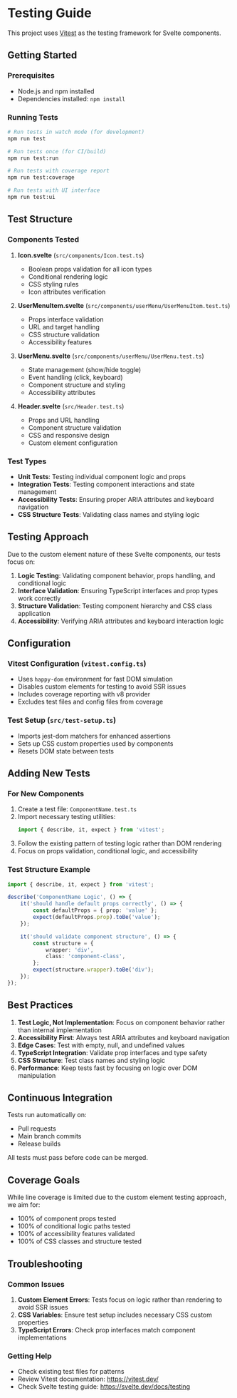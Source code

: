 # Testing Guide

This project uses [Vitest](https://vitest.dev/) as the testing framework for Svelte components.

## Getting Started

### Prerequisites

-   Node.js and npm installed
-   Dependencies installed: `npm install`

### Running Tests

```bash
# Run tests in watch mode (for development)
npm run test

# Run tests once (for CI/build)
npm run test:run

# Run tests with coverage report
npm run test:coverage

# Run tests with UI interface
npm run test:ui
```

## Test Structure

### Components Tested

1. **Icon.svelte** (`src/components/Icon.test.ts`)

    - Boolean props validation for all icon types
    - Conditional rendering logic
    - CSS styling rules
    - Icon attributes verification

2. **UserMenuItem.svelte** (`src/components/userMenu/UserMenuItem.test.ts`)

    - Props interface validation
    - URL and target handling
    - CSS structure validation
    - Accessibility features

3. **UserMenu.svelte** (`src/components/userMenu/UserMenu.test.ts`)

    - State management (show/hide toggle)
    - Event handling (click, keyboard)
    - Component structure and styling
    - Accessibility attributes

4. **Header.svelte** (`src/Header.test.ts`)
    - Props and URL handling
    - Component structure validation
    - CSS and responsive design
    - Custom element configuration

### Test Types

-   **Unit Tests**: Testing individual component logic and props
-   **Integration Tests**: Testing component interactions and state management
-   **Accessibility Tests**: Ensuring proper ARIA attributes and keyboard navigation
-   **CSS Structure Tests**: Validating class names and styling logic

## Testing Approach

Due to the custom element nature of these Svelte components, our tests focus on:

1. **Logic Testing**: Validating component behavior, props handling, and conditional logic
2. **Interface Validation**: Ensuring TypeScript interfaces and prop types work correctly
3. **Structure Validation**: Testing component hierarchy and CSS class application
4. **Accessibility**: Verifying ARIA attributes and keyboard interaction logic

## Configuration

### Vitest Configuration (`vitest.config.ts`)

-   Uses `happy-dom` environment for fast DOM simulation
-   Disables custom elements for testing to avoid SSR issues
-   Includes coverage reporting with v8 provider
-   Excludes test files and config files from coverage

### Test Setup (`src/test-setup.ts`)

-   Imports jest-dom matchers for enhanced assertions
-   Sets up CSS custom properties used by components
-   Resets DOM state between tests

## Adding New Tests

### For New Components

1. Create a test file: `ComponentName.test.ts`
2. Import necessary testing utilities:
    ```typescript
    import { describe, it, expect } from 'vitest';
    ```
3. Follow the existing pattern of testing logic rather than DOM rendering
4. Focus on props validation, conditional logic, and accessibility

### Test Structure Example

```typescript
import { describe, it, expect } from 'vitest';

describe('ComponentName Logic', () => {
	it('should handle default props correctly', () => {
		const defaultProps = { prop: 'value' };
		expect(defaultProps.prop).toBe('value');
	});

	it('should validate component structure', () => {
		const structure = {
			wrapper: 'div',
			class: 'component-class',
		};
		expect(structure.wrapper).toBe('div');
	});
});
```

## Best Practices

1. **Test Logic, Not Implementation**: Focus on component behavior rather than internal implementation
2. **Accessibility First**: Always test ARIA attributes and keyboard navigation
3. **Edge Cases**: Test with empty, null, and undefined values
4. **TypeScript Integration**: Validate prop interfaces and type safety
5. **CSS Structure**: Test class names and styling logic
6. **Performance**: Keep tests fast by focusing on logic over DOM manipulation

## Continuous Integration

Tests run automatically on:

-   Pull requests
-   Main branch commits
-   Release builds

All tests must pass before code can be merged.

## Coverage Goals

While line coverage is limited due to the custom element testing approach, we aim for:

-   100% of component props tested
-   100% of conditional logic paths tested
-   100% of accessibility features validated
-   100% of CSS classes and structure tested

## Troubleshooting

### Common Issues

1. **Custom Element Errors**: Tests focus on logic rather than rendering to avoid SSR issues
2. **CSS Variables**: Ensure test setup includes necessary CSS custom properties
3. **TypeScript Errors**: Check prop interfaces match component implementations

### Getting Help

-   Check existing test files for patterns
-   Review Vitest documentation: https://vitest.dev/
-   Check Svelte testing guide: https://svelte.dev/docs/testing
